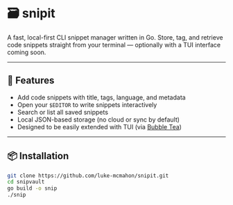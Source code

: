 # 🗃️ snipit 

A fast, local-first CLI snippet manager written in Go. Store, tag, and retrieve code snippets straight from your terminal — optionally with a TUI interface coming soon.

---

## 🚀 Features

- Add code snippets with title, tags, language, and metadata
- Open your `$EDITOR` to write snippets interactively
- Search or list all saved snippets
- Local JSON-based storage (no cloud or sync by default)
- Designed to be easily extended with TUI (via [Bubble Tea](https://github.com/charmbracelet/bubbletea))

---

## 📦 Installation

```sh
git clone https://github.com/luke-mcmahon/snipit.git
cd snipvault
go build -o snip
./snip
